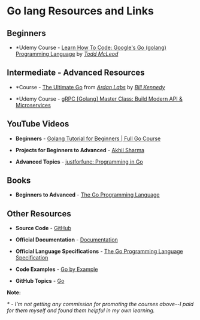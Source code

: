 # Go lang Resources and Links

## Beginners

- *Udemy Course - [Learn How To Code: Google's Go (golang) Programming Language](https://www.udemy.com/share/1013gw/) by _[Todd McLeod](https://twitter.com/todd_mcleod)_

## Intermediate - Advanced Resources

- *Course - [The Ultimate Go](https://www.ardanlabs.com/training/ultimate-go/) from _[Ardan Labs](https://www.ardanlabs.com)_ by _[Bill Kennedy](https://twitter.com/goinggodotnet)_

- *Udemy Course - [gRPC [Golang] Master Class: Build Modern API & Microservices](https://www.udemy.com/share/101Zo0/)

## YouTube Videos

- **Beginners** - [Golang Tutorial for Beginners | Full Go Course](https://youtu.be/yyUHQIec83I)

- **Projects for Beginners to Advanced** - [Akhil Sharma](https://www.youtube.com/c/AkhilSharmaTech)

- **Advanced Topics** - [justforfunc: Programming in Go](https://www.youtube.com/c/JustForFunc)

## Books

- **Beginners to Advanced** - [The Go Programming Language](https://www.gopl.io)

## Other Resources

- **Source Code** - [GitHub](https://github.com/golang/go)

- **Official Documentation** - [Documentation](https://go.dev/doc/)

- **Official Language Specifications** - [The Go Programming Language Specification](https://go.dev/ref/spec)

- **Code Examples** - [Go by Example](https://gobyexample.com)

- **GitHub Topics** - [Go](https://github.com/topics/go)

__Note:__

_* - I'm not getting any commission for promoting the courses above--I paid for them myself and found them helpful in my own learning._